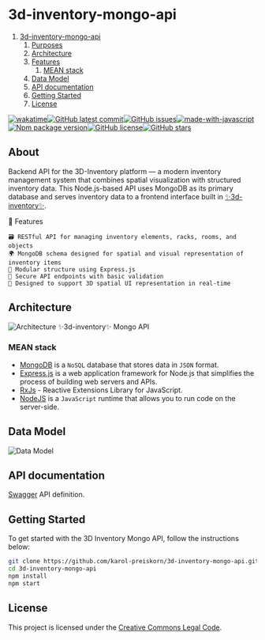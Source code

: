 ﻿# 3d-inventory-mongo-api

1. [3d-inventory-mongo-api](#3d-inventory-mongo-api)
   1. [Purposes](#purposes)
   2. [Architecture](#architecture)
   3. [Features](#features)
      1. [MEAN stack](#mean-stack)
   4. [Data Model](#data-model)
   5. [API documentation](#api-documentation)
   6. [Getting Started](#getting-started)
   7. [License](#license)

[![wakatime](https://wakatime.com/badge/user/3bbeedbe-0c6a-4a01-b3cd-a85d319a03bf/project/018c29b5-69aa-44a9-823a-51170ee4eafb.svg)](https://wakatime.com/badge/user/3bbeedbe-0c6a-4a01-b3cd-a85d319a03bf/project/018c29b5-69aa-44a9-823a-51170ee4eafb)[![GitHub latest commit](https://badgen.net/github/last-commit/karol-preiskorn/3d-inventory-mongo-api)](https://GitHub.com/karol-preiskorn/3d-inventory-mongo-api/commit/)[![GitHub issues](https://img.shields.io/github/issues/karol-preiskorn/3d-inventory-mongo-api.svg)](https://GitHub.com/karol-preiskorn/3d-inventory-mongo-api/issues/)[![made-with-javascript](https://img.shields.io/badge/Made%20with-JavaScript-1f425f.svg)](https://www.javascript.com)[![Npm package version](https://badgen.net/npm/v/express)](https://npmjs.com/package/express)[![GitHub license](https://badgen.net/github/license/karol-preiskorn/3d-inventory-mongo-api)](https://github.com/karol-preiskorn/3d-inventory-mongo-api/blob/master/LICENSE)[![GitHub stars](https://img.shields.io/github/stars/karol-preiskorn/3d-inventory-mongo-api.svg?style=social&label=Star&maxAge=2592000)](https://GitHub.com/karol-preiskorn/3d-inventory-mongo-api/stargazers/)

## About

Backend API for the 3D-Inventory platform — a modern inventory management system that combines spatial visualization with structured inventory data.
This Node.js-based API uses MongoDB as its primary database and serves inventory data to a frontend interface built in [✨3d-inventory✨](https://github.com/users/karol-preiskorn/3d-inventory-angular-ui).

🌟 Features

    🗃️ RESTful API for managing inventory elements, racks, rooms, and objects
    🌍 MongoDB schema designed for spatial and visual representation of inventory items
    🧩 Modular structure using Express.js
    🔐 Secure API endpoints with basic validation
    🔄 Designed to support 3D spatial UI representation in real-time

## Architecture

![Architecture ✨3d-inventory✨ Mongo API](https://github.com/karol-preiskorn/3d-inventory-mongo-api/blob/main/src/assets/architecture.drawio.png)

### MEAN stack

- [MongoDB](https://www.mongodb.com/) is a `NoSQL` database that stores data in `JSON` format.
- [Express.js](https://expressjs.com/) is a web application framework for Node.js that simplifies the process of building web servers and APIs.
- [RxJs](https://rxjs.dev/) - Reactive Extensions Library for JavaScript.
- [NodeJS](https://nodejs.org/en) is a `JavaScript` runtime that allows you to run code on the server-side.

## Data Model

![Data Model](https://github.com/karol-preiskorn/3d-inventory-mongo-api/blob/main/src/assets/3d-inventory.png)

## API documentation

[Swagger](https://swagger.io/) API definition.

## Getting Started

To get started with the 3D Inventory Mongo API, follow the instructions below:

```bash
git clone https://github.com/karol-preiskorn/3d-inventory-mongo-api.git
cd 3d-inventory-mongo-api
npm install
npm start
```

## License

This project is licensed under the [Creative Commons Legal Code](https://github.com/karol-preiskorn/3d-inventory-mongo-api/blob/main/LICENSE).
